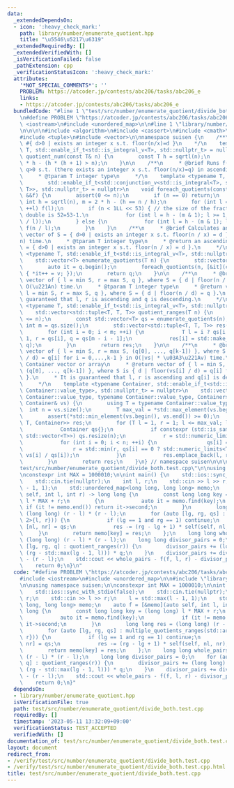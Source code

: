 ```yaml
---
data:
  _extendedDependsOn:
  - icon: ':heavy_check_mark:'
    path: library/number/enumerate_quotient.hpp
    title: "\u5546\u5217\u6319"
  _extendedRequiredBy: []
  _extendedVerifiedWith: []
  _isVerificationFailed: false
  _pathExtension: cpp
  _verificationStatusIcon: ':heavy_check_mark:'
  attributes:
    '*NOT_SPECIAL_COMMENTS*': ''
    PROBLEM: https://atcoder.jp/contests/abc206/tasks/abc206_e
    links:
    - https://atcoder.jp/contests/abc206/tasks/abc206_e
  bundledCode: "#line 1 \"test/src/number/enumerate_quotient/divide_both.test.cpp\"\
    \n#define PROBLEM \"https://atcoder.jp/contests/abc206/tasks/abc206_e\"\n\n#include\
    \ <iostream>\n#include <unordered_map>\n\n#line 1 \"library/number/enumerate_quotient.hpp\"\
    \n\n\n\n#include <algorithm>\n#include <cassert>\n#include <cmath>\n#include <limits>\n\
    #include <tuple>\n#include <vector>\n\nnamespace suisen {\n    /**\n     * @return\
    \ #{ d>0 | exists an integer x s.t. floor(n/x)=d }\n    */\n    template <typename\
    \ T, std::enable_if_t<std::is_integral_v<T>, std::nullptr_t> = nullptr>\n    T\
    \ quotient_num(const T& n) {\n        const T h = sqrtl(n);\n        return 2\
    \ * h - (h * (h + 1) > n);\n    }\n\n    /**\n     * @brief Runs f(q) for each\
    \ q>0 s.t. (there exists an integer x s.t. floor(n/x)=q) in ascending order.\n\
    \     * @tparam T integer type\n     */\n    template <typename T, typename Fun,\n\
    \        std::enable_if_t<std::conjunction_v<std::is_integral<T>, std::is_invocable<Fun,\
    \ T>>, std::nullptr_t> = nullptr>\n    void foreach_quotients(const T &n, Fun\
    \ &&f) {\n        assert(0 <= n);\n        if (n == 0) return;\n        const\
    \ int h = sqrtl(n), m = 2 * h - (h == n / h);\n        for (int l = 1; l <= h;\
    \ ++l) f(l);\n        if (n < 1LL << 53) { // the size of the fraction part of\
    \ double is 52=53-1.\n            for (int l = h - (m & 1); l >= 1; --l) f(static_cast<T>(static_cast<double>(n)\
    \ / l));\n        } else {\n            for (int l = h - (m & 1); l >= 1; --l)\
    \ f(n / l);\n        }\n    }\n    /**\n     * @brief Calculates an ascending\
    \ vector of S = { d>0 | exists an integer x s.t. floor(n / x) = d } in O(\u221A\
    n) time.\n     * @tparam T integer type\n     * @return an ascending vector S\
    \ = { d>0 | exists an integer x s.t. floor(n / x) = d }.\n     */\n    template\
    \ <typename T, std::enable_if_t<std::is_integral_v<T>, std::nullptr_t> = nullptr>\n\
    \    std::vector<T> enumerate_quotients(T n) {\n        std::vector<T> q(quotient_num(n));\n\
    \        auto it = q.begin();\n        foreach_quotients(n, [&it](const T& v)\
    \ { *it++ = v; });\n        return q;\n    }\n\n    /**\n     * @brief Calculates\
    \ vector of { l = min S, r = max S, q }, where S = { d | floor(n / d) = q } in\
    \ O(\u221An) time.\n     * @tparam T integer type\n     * @return vector of {\
    \ l = min S, r = max S, q }, where S = { d | floor(n / d) = q }.\n     * It is\
    \ guaranteed that l, r is ascending and q is descending.\n     */\n    template\
    \ <typename T, std::enable_if_t<std::is_integral_v<T>, std::nullptr_t> = nullptr>\n\
    \    std::vector<std::tuple<T, T, T>> quotient_ranges(T n) {\n        assert(0\
    \ <= n);\n        const std::vector<T> qs = enumerate_quotients(n);\n        const\
    \ int m = qs.size();\n        std::vector<std::tuple<T, T, T>> res(qs.size());\n\
    \        for (int i = 0; i < m; ++i) {\n            T l = i ? qs[i - 1] + 1 :\
    \ 1, r = qs[i], q = qs[m - i - 1];\n            res[i] = std::make_tuple(l, r,\
    \ q);\n        }\n        return res;\n    }\n\n    /**\n     * @brief Calculates\
    \ vector of { l = min S, r = max S, (q[0], ..., q[k-1]) }, where S = { d | floor(vs[i]\
    \ / d) = q[i] for i = 0,...,k-1 } in O(|vs| * \u03A3\u221Av) time.\n     * @tparam\
    \ Container vector or array\n     * @return vector of { l = min S, r = max S,\
    \ (q[0], ..., q[k-1]) }, where S is { d | floor(vs[i] / d) = q[i] for i = 0,...,k-1\
    \ }.\n     * It is guaranteed that l, r is ascending and q[i] is descending. \n\
    \     */\n    template <typename Container, std::enable_if_t<std::is_integral_v<typename\
    \ Container::value_type>, std::nullptr_t> = nullptr>\n    std::vector<std::tuple<typename\
    \ Container::value_type, typename Container::value_type, Container>> multiple_quotients_ranges(const\
    \ Container& vs) {\n        using T = typename Container::value_type;\n      \
    \  int n = vs.size();\n        T max_val = *std::max_element(vs.begin(), vs.end());\n\
    \        assert(*std::min_element(vs.begin(), vs.end()) >= 0);\n        std::vector<std::tuple<T,\
    \ T, Container>> res;\n        for (T l = 1, r = 1; l <= max_val; l = r + 1) {\n\
    \            Container qs{};\n            if constexpr (std::is_same_v<Container,\
    \ std::vector<T>>) qs.resize(n);\n            r = std::numeric_limits<T>::max();\n\
    \            for (int i = 0; i < n; ++i) {\n                qs[i] = vs[i] / l;\n\
    \                r = std::min(r, qs[i] == 0 ? std::numeric_limits<T>::max() :\
    \ vs[i] / qs[i]);\n            }\n            res.emplace_back(l, r, std::move(qs));\n\
    \        }\n        return res;\n    }\n} // namespace suisen\n\n\n\n#line 7 \"\
    test/src/number/enumerate_quotient/divide_both.test.cpp\"\n\nusing namespace suisen;\n\
    \nconstexpr int MAX = 1000010;\n\nint main() {\n    std::ios::sync_with_stdio(false);\n\
    \    std::cin.tie(nullptr);\n    int l, r;\n    std::cin >> l >> r;\n    l = std::max(l\
    \ - 1, 1);\n    std::unordered_map<long long, long long> memo;\n    auto f = [&memo](auto\
    \ self, int l, int r) -> long long {\n        const long long key = (long long)\
    \ l * MAX + r;\n        {\n            auto it = memo.find(key);\n           \
    \ if (it != memo.end()) return it->second;\n        }\n        long long res =\
    \ (long long) (r - l) * (r - l);\n        for (auto [lg, rg, qs] : multiple_quotients_ranges(std::array<int,\
    \ 2>{l, r})) {\n            if (lg == 1 and rg == 1) continue;\n            auto\
    \ [nl, nr] = qs;\n            res -= (rg - lg + 1) * self(self, nl, nr);\n   \
    \     }\n        return memo[key] = res;\n    };\n    long long whole_pairs =\
    \ (long long) (r - l) * (r - l);\n    long long divisor_pairs = 0;\n    for (auto\
    \ [lg, rg, q] : quotient_ranges(r)) {\n        divisor_pairs += (long long) std::max(0,\
    \ (rg - std::max(lg - 1, l))) * q;\n    }\n    divisor_pairs += divisor_pairs\
    \ - (r - l);\n    std::cout << whole_pairs - f(f, l, r) - divisor_pairs << std::endl;\n\
    \    return 0;\n}\n"
  code: "#define PROBLEM \"https://atcoder.jp/contests/abc206/tasks/abc206_e\"\n\n\
    #include <iostream>\n#include <unordered_map>\n\n#include \"library/number/enumerate_quotient.hpp\"\
    \n\nusing namespace suisen;\n\nconstexpr int MAX = 1000010;\n\nint main() {\n\
    \    std::ios::sync_with_stdio(false);\n    std::cin.tie(nullptr);\n    int l,\
    \ r;\n    std::cin >> l >> r;\n    l = std::max(l - 1, 1);\n    std::unordered_map<long\
    \ long, long long> memo;\n    auto f = [&memo](auto self, int l, int r) -> long\
    \ long {\n        const long long key = (long long) l * MAX + r;\n        {\n\
    \            auto it = memo.find(key);\n            if (it != memo.end()) return\
    \ it->second;\n        }\n        long long res = (long long) (r - l) * (r - l);\n\
    \        for (auto [lg, rg, qs] : multiple_quotients_ranges(std::array<int, 2>{l,\
    \ r})) {\n            if (lg == 1 and rg == 1) continue;\n            auto [nl,\
    \ nr] = qs;\n            res -= (rg - lg + 1) * self(self, nl, nr);\n        }\n\
    \        return memo[key] = res;\n    };\n    long long whole_pairs = (long long)\
    \ (r - l) * (r - l);\n    long long divisor_pairs = 0;\n    for (auto [lg, rg,\
    \ q] : quotient_ranges(r)) {\n        divisor_pairs += (long long) std::max(0,\
    \ (rg - std::max(lg - 1, l))) * q;\n    }\n    divisor_pairs += divisor_pairs\
    \ - (r - l);\n    std::cout << whole_pairs - f(f, l, r) - divisor_pairs << std::endl;\n\
    \    return 0;\n}"
  dependsOn:
  - library/number/enumerate_quotient.hpp
  isVerificationFile: true
  path: test/src/number/enumerate_quotient/divide_both.test.cpp
  requiredBy: []
  timestamp: '2023-05-11 13:32:09+09:00'
  verificationStatus: TEST_ACCEPTED
  verifiedWith: []
documentation_of: test/src/number/enumerate_quotient/divide_both.test.cpp
layout: document
redirect_from:
- /verify/test/src/number/enumerate_quotient/divide_both.test.cpp
- /verify/test/src/number/enumerate_quotient/divide_both.test.cpp.html
title: test/src/number/enumerate_quotient/divide_both.test.cpp
---
```


